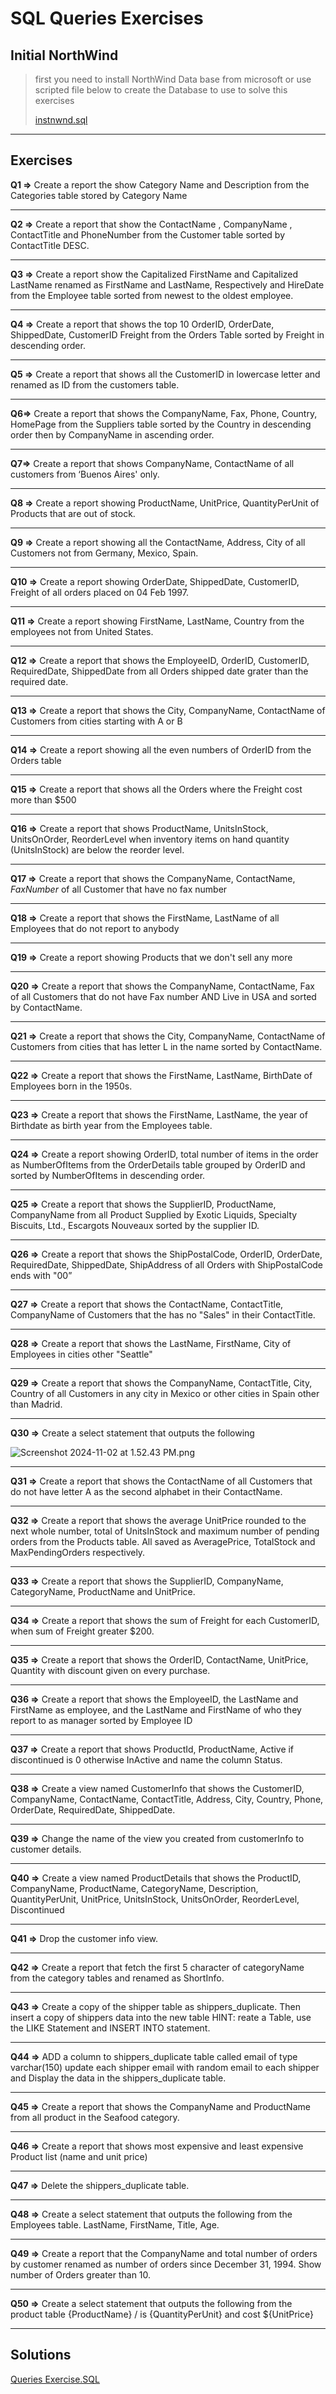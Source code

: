 # SQL Queries Exercises

## Initial NorthWind

> first you need to install NorthWind Data base from microsoft or use scripted file below to create the Database to use to solve this exercises
> 
> 
> [instnwnd.sql](https://prod-files-secure.s3.us-west-2.amazonaws.com/ac8d2e56-c643-48fc-af41-f14c17164785/f62fa384-0e3c-47d1-b1ad-3f59a1eaba45/instnwnd.sql)
> 

---

## Exercises

**Q1 ⇒** Create a report the show Category Name and Description from the Categories table stored by Category Name

---

**Q2 ⇒** Create a report that show the ContactName , CompanyName , ContactTitle and PhoneNumber from the Customer table sorted by ContactTitle DESC.

---

**Q3 ⇒** Create a report show the Capitalized FirstName and Capitalized LastName renamed as FirstName and LastName, Respectively and HireDate from the Employee table sorted from newest to the oldest employee.

---

**Q4 ⇒** Create a report that shows the top 10 OrderID, OrderDate, ShippedDate, CustomerID Freight from the Orders Table sorted by Freight in descending order.

---

**Q5 ⇒** Create a report that shows all the CustomerID in lowercase letter and renamed as ID from the customers table.

---

**Q6⇒** Create a report that shows the CompanyName, Fax, Phone, Country, HomePage from the Suppliers table sorted by the Country in descending order then by CompanyName in ascending order.

---

**Q7⇒** Create a report that shows CompanyName, ContactName of all customers from ‘Buenos Aires' only.

---

**Q8 ⇒** Create a report showing ProductName, UnitPrice, QuantityPerUnit of Products that are out of stock.

---

**Q9 ⇒** Create a report showing all the ContactName, Address, City of all Customers not from Germany, Mexico, Spain.

---

**Q10 ⇒** Create a report showing OrderDate, ShippedDate, CustomerID, Freight of all orders placed on 04 Feb 1997.

---

**Q11 ⇒** Create a report showing FirstName, LastName, Country from the employees not from United States.

---

**Q12 ⇒** Create a report that shows the EmployeeID, OrderID, CustomerID, RequiredDate, ShippedDate from all Orders shipped date grater than the required date.

---

**Q13 ⇒** Create a report that shows the City, CompanyName, ContactName of Customers from cities starting with A or B

---

**Q14 ⇒** Create a report showing all the even numbers of OrderID from the Orders table

---

**Q15 ⇒** Create a report that shows all the Orders where the Freight cost more than $500

---

**Q16 ⇒** Create a report that shows ProductName, UnitsInStock, UnitsOnOrder, ReorderLevel when inventory items on hand quantity (UnitsInStock) are below the reorder level.

---

**Q17 ⇒** Create a report that shows the CompanyName, ContactName, *FaxNumber* of all Customer that have no fax number

---

**Q18 ⇒** Create a report that shows the FirstName, LastName of all Employees that do not report to anybody

---

**Q19 ⇒** Create a report showing Products that we don't sell any more

---

**Q20 ⇒** Create a report that shows the CompanyName, ContactName, Fax of all Customers that do not have Fax number AND Live in USA and sorted by ContactName.

---

**Q21 ⇒** Create a report that shows the City, CompanyName, ContactName of Customers from cities that has letter L in the name sorted by ContactName.

---

**Q22 ⇒** Create a report that shows the FirstName, LastName, BirthDate of Employees born in the 1950s.

---

**Q23 ⇒** Create a report that shows the FirstName, LastName, the year of Birthdate as birth year from the Employees table.

---

**Q24 ⇒** Create a report showing OrderID, total number of items in the order as NumberOfItems from the OrderDetails table grouped by OrderID and sorted by NumberOfItems in descending order.

---

**Q25 ⇒** Create a report that shows the SupplierID, ProductName, CompanyName from all Product Supplied by Exotic Liquids, Specialty Biscuits, Ltd., Escargots Nouveaux sorted by the supplier ID.

---

**Q26 ⇒** Create a report that shows the ShipPostalCode, OrderID, OrderDate, RequiredDate, ShippedDate, ShipAddress of all Orders with ShipPostalCode ends with "00”

---

**Q27 ⇒** Create a report that shows the ContactName, ContactTitle, CompanyName of Customers that the has no "Sales" in their ContactTitle.

---

**Q28 ⇒** Create a report that shows the LastName, FirstName, City of Employees in cities other "Seattle"

---

**Q29 ⇒** Create a report that shows the CompanyName, ContactTitle, City, Country of all Customers in any city in Mexico or other cities in Spain other than Madrid.

---

**Q30 ⇒** Create a select statement that outputs the following

![Screenshot 2024-11-02 at 1.52.43 PM.png](https://prod-files-secure.s3.us-west-2.amazonaws.com/ac8d2e56-c643-48fc-af41-f14c17164785/e7e32dbb-40ba-48f9-a0f6-239dc6c65775/Screenshot_2024-11-02_at_1.52.43_PM.png)

---

**Q31 ⇒** Create a report that shows the ContactName of all Customers that do not have letter A as the second alphabet in their ContactName.

---

**Q32 ⇒** Create a report that shows the average UnitPrice rounded to the next whole number, total of UnitsInStock and maximum number of pending orders from the Products table. All saved as AveragePrice, TotalStock and MaxPendingOrders respectively.

---

**Q33 ⇒** Create a report that shows the SupplierID, CompanyName, CategoryName, ProductName and UnitPrice.

---

**Q34 ⇒** Create a report that shows the sum of Freight for each CustomerID, when sum of Freight greater $200.

---

**Q35 ⇒** Create a report that shows the OrderID, ContactName, UnitPrice, Quantity with discount given on every purchase.

---

**Q36 ⇒** Create a report that shows the EmployeeID, the LastName and FirstName as employee, and the LastName and FirstName of who they report to as manager sorted by Employee ID

---

**Q37 ⇒** Create a report that shows ProductId, ProductName, Active if discontinued is 0 otherwise InActive and name the column Status.

---

**Q38 ⇒** Create a view named CustomerInfo that shows the CustomerID, CompanyName, ContactName, ContactTitle, Address, City, Country, Phone, OrderDate, RequiredDate, ShippedDate.

---

**Q39 ⇒** Change the name of the view you created from customerInfo to customer details.

---

**Q40 ⇒** Create a view named ProductDetails that shows the ProductID, CompanyName, ProductName, CategoryName, Description, QuantityPerUnit, UnitPrice, UnitsInStock, UnitsOnOrder, ReorderLevel, Discontinued

---

**Q41 ⇒** Drop the customer info view.

---

**Q42 ⇒** Create a report that fetch the first 5 character of categoryName from the category tables and renamed as ShortInfo.

---

**Q43 ⇒** Create a copy of the shipper table as shippers_duplicate. Then insert a copy of shippers data into the new table HINT: reate a Table, use the LIKE Statement and INSERT INTO statement.

---

**Q44 ⇒** ADD a column to shippers_duplicate table called email of type varchar(150) update each shipper email with random email to each shipper and Display the data in the shippers_duplicate table.

---

**Q45 ⇒** Create a report that shows the CompanyName and ProductName from all product in the Seafood category.

---

**Q46 ⇒** Create a report that shows most expensive and least expensive Product list (name and unit price)

---

**Q47 ⇒** Delete the shippers_duplicate table.

---

**Q48 ⇒** Create a select statement that outputs the following from the Employees table. LastName, FirstName, Title, Age.

---

**Q49 ⇒** Create a report that the CompanyName and total number of orders by customer renamed as number of orders since December 31, 1994. Show number of Orders greater than 10.

---

**Q50 ⇒** Create a select statement that outputs the following from the product table {ProductName} / is {QuantityPerUnit} and cost ${UnitPrice}

---

## Solutions

[Queries Exercise.SQL](https://prod-files-secure.s3.us-west-2.amazonaws.com/ac8d2e56-c643-48fc-af41-f14c17164785/0aa8e82c-b0d1-4ddb-993b-7894b688f58b/Queries_Exercise.sql)